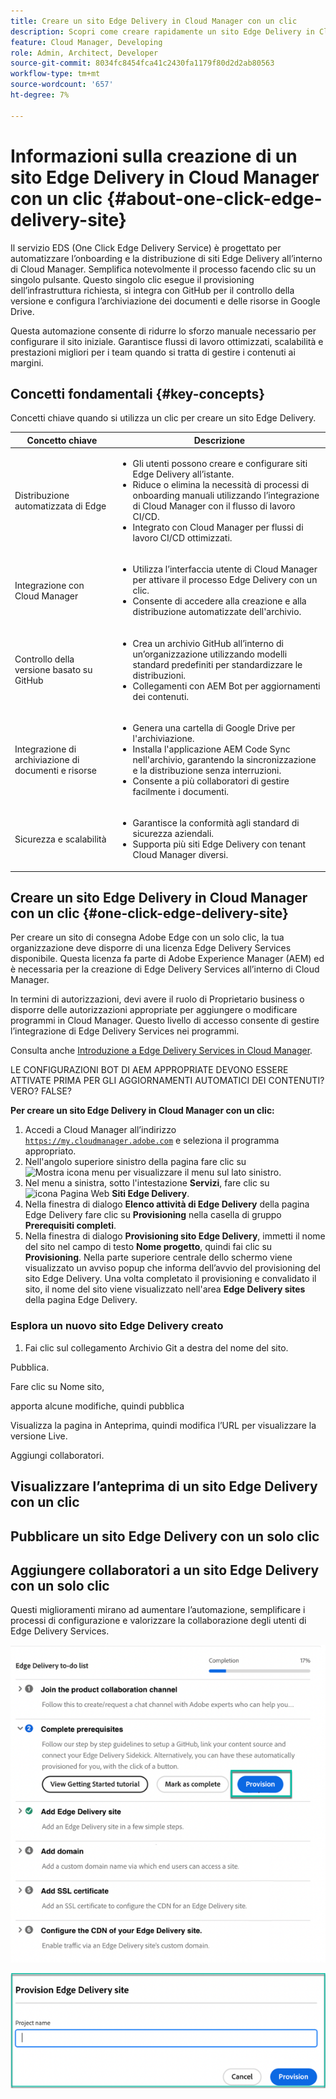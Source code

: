 ```yaml
---
title: Creare un sito Edge Delivery in Cloud Manager con un clic
description: Scopri come creare rapidamente un sito Edge Delivery in Cloud Manager con un clic.
feature: Cloud Manager, Developing
role: Admin, Architect, Developer
source-git-commit: 8034fc8454fca41c2430fa1179f80d2d2ab80563
workflow-type: tm+mt
source-wordcount: '657'
ht-degree: 7%

---
```



# Informazioni sulla creazione di un sito Edge Delivery in Cloud Manager con un clic {#about-one-click-edge-delivery-site}

Il servizio EDS (One Click Edge Delivery Service) è progettato per automatizzare l’onboarding e la distribuzione di siti Edge Delivery all’interno di Cloud Manager. Semplifica notevolmente il processo facendo clic su un singolo pulsante. Questo singolo clic esegue il provisioning dell’infrastruttura richiesta, si integra con GitHub per il controllo della versione e configura l’archiviazione dei documenti e delle risorse in Google Drive.

Questa automazione consente di ridurre lo sforzo manuale necessario per configurare il sito iniziale. Garantisce flussi di lavoro ottimizzati, scalabilità e prestazioni migliori per i team quando si tratta di gestire i contenuti ai margini.

## Concetti fondamentali {#key-concepts}

Concetti chiave quando si utilizza un clic per creare un sito Edge Delivery.

| Concetto chiave | Descrizione |
| --- | --- |
| Distribuzione automatizzata di Edge | <ul><li>Gli utenti possono creare e configurare siti Edge Delivery all’istante.</li><li>Riduce o elimina la necessità di processi di onboarding manuali utilizzando l’integrazione di Cloud Manager con il flusso di lavoro CI/CD.</li><li>Integrato con Cloud Manager per flussi di lavoro CI/CD ottimizzati.</li></ul> |
| Integrazione con Cloud Manager | <ul><li>Utilizza l’interfaccia utente di Cloud Manager per attivare il processo Edge Delivery con un clic.</li><li>Consente di accedere alla creazione e alla distribuzione automatizzate dell&#39;archivio.</li></ul> |
| Controllo della versione basato su GitHub | <ul><li>Crea un archivio GitHub all’interno di un’organizzazione utilizzando modelli standard predefiniti per standardizzare le distribuzioni.</li><li>Collegamenti con AEM Bot per aggiornamenti dei contenuti.</li></ul> |
| Integrazione di archiviazione di documenti e risorse | <ul><li>Genera una cartella di Google Drive per l&#39;archiviazione.<li>Installa l&#39;applicazione AEM Code Sync nell&#39;archivio, garantendo la sincronizzazione e la distribuzione senza interruzioni.</li></li><li>Consente a più collaboratori di gestire facilmente i documenti.</li></ul> |
| Sicurezza e scalabilità | <ul><li>Garantisce la conformità agli standard di sicurezza aziendali.</li><li>Supporta più siti Edge Delivery con tenant Cloud Manager diversi.</li></ul> |



## Creare un sito Edge Delivery in Cloud Manager con un clic {#one-click-edge-delivery-site}

Per creare un sito di consegna Adobe Edge con un solo clic, la tua organizzazione deve disporre di una licenza Edge Delivery Services disponibile. Questa licenza fa parte di Adobe Experience Manager (AEM) ed è necessaria per la creazione di Edge Delivery Services all’interno di Cloud Manager.

In termini di autorizzazioni, devi avere il ruolo di Proprietario business o disporre delle autorizzazioni appropriate per aggiungere o modificare programmi in Cloud Manager. Questo livello di accesso consente di gestire l’integrazione di Edge Delivery Services nei programmi.

Consulta anche [Introduzione a Edge Delivery Services in Cloud Manager](/help/implementing/cloud-manager/edge-delivery/introduction-to-edge-delivery-services.md).

LE CONFIGURAZIONI BOT DI AEM APPROPRIATE DEVONO ESSERE ATTIVATE PRIMA PER GLI AGGIORNAMENTI AUTOMATICI DEI CONTENUTI? VERO? FALSE?

**Per creare un sito Edge Delivery in Cloud Manager con un clic:**

1. Accedi a Cloud Manager all’indirizzo [`https://my.cloudmanager.adobe.com`](https://my.cloudmanager.adobe.com/) e seleziona il programma appropriato.
1. Nell&#39;angolo superiore sinistro della pagina fare clic su ![Mostra icona menu](https://spectrum.adobe.com/static/icons/workflow_18/Smock_ShowMenu_18_N.svg) per visualizzare il menu sul lato sinistro.
1. Nel menu a sinistra, sotto l&#39;intestazione **Servizi**, fare clic su ![icona Pagina Web](https://spectrum.adobe.com/static/icons/workflow_18/Smock_WebPages_18_N.svg) **Siti Edge Delivery**.
1. Nella finestra di dialogo **Elenco attività di Edge Delivery** della pagina Edge Delivery fare clic su **Provisioning** nella casella di gruppo **Prerequisiti completi**.
1. Nella finestra di dialogo **Provisioning sito Edge Delivery**, immetti il nome del sito nel campo di testo **Nome progetto**, quindi fai clic su **Provisioning**.
Nella parte superiore centrale dello schermo viene visualizzato un avviso popup che informa dell’avvio del provisioning del sito Edge Delivery.
Una volta completato il provisioning e convalidato il sito, il nome del sito viene visualizzato nell&#39;area **Edge Delivery sites** della pagina Edge Delivery.

### Esplora un nuovo sito Edge Delivery creato


1. Fai clic sul collegamento Archivio Git a destra del nome del sito.

Pubblica.

Fare clic su Nome sito,

apporta alcune modifiche, quindi pubblica

Visualizza la pagina in Anteprima, quindi modifica l’URL per visualizzare la versione Live.

Aggiungi collaboratori.


## Visualizzare l’anteprima di un sito Edge Delivery con un clic

## Pubblicare un sito Edge Delivery con un solo clic





## Aggiungere collaboratori a un sito Edge Delivery con un solo clic


































Questi miglioramenti mirano ad aumentare l’automazione, semplificare i processi di configurazione e valorizzare la collaborazione degli utenti di Edge Delivery Services. <!-- CMGR-59362 -->

![Crea un sito Edge Delivery con un clic](/help/implementing/cloud-manager/release-notes/assets/eds-one-click-60.png)

![Finestra di dialogo Provisioning del sito Edge Delivery](/help/implementing/cloud-manager/release-notes/assets/eds-provision-60.png)